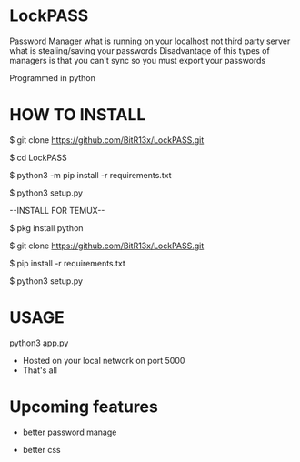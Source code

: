 # LockPASS
Password Manager what is running on your localhost not third party server what is stealing/saving your passwords
Disadvantage of this types of managers is that you can't sync so you must export your passwords

Programmed in python

# HOW TO INSTALL
$ git clone https://github.com/BitR13x/LockPASS.git

$ cd LockPASS

$ python3 -m pip install -r requirements.txt

$ python3 setup.py


--INSTALL FOR TEMUX--

$ pkg install python

$ git clone https://github.com/BitR13x/LockPASS.git

$ pip install -r requirements.txt

$ python3 setup.py

# USAGE

python3 app.py
* Hosted on your local network on port 5000
* That's all

# Upcoming features

* better password manage

* better css

